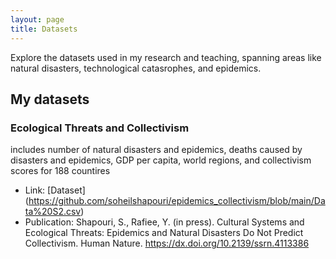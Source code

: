 ```yaml
---
layout: page
title: Datasets
---
```

Explore the datasets used in my research and teaching, spanning areas like natural disasters, technological catasrophes, and epidemics.

## My datasets

<div style="text-align: left;">

### Ecological Threats and Collectivism
includes number of natural disasters and epidemics, deaths caused by disasters and epidemics, GDP per capita, world regions, and collectivism scores for 188 countires 
- Link: [Dataset] (https://github.com/soheilshapouri/epidemics_collectivism/blob/main/Data%20S2.csv)
- Publication: Shapouri, S., Rafiee, Y. (in press). Cultural Systems and Ecological Threats: Epidemics and Natural Disasters Do Not Predict Collectivism. Human Nature. https://dx.doi.org/10.2139/ssrn.4113386


</div>
